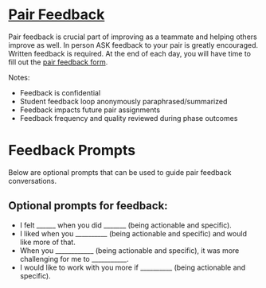 # [Pair Feedback](https://docs.google.com/forms/d/e/1FAIpQLSfL29-44c8sSuCsCTOXGucN6Pvq3Hy-odOA08eRzeqHwssgng/viewform)

Pair feedback is crucial part of improving as a teammate and helping others improve as well. In person ASK feedback to your pair is greatly encouraged. Written feedback is required. At the end of each day, you will have time to fill out the [pair feedback form](https://docs.google.com/forms/d/e/1FAIpQLSfL29-44c8sSuCsCTOXGucN6Pvq3Hy-odOA08eRzeqHwssgng/viewform).

Notes:
  - Feedback is confidential
  - Student feedback loop anonymously paraphrased/summarized
  - Feedback impacts future pair assignments
  - Feedback frequency and quality reviewed during phase outcomes

# Feedback Prompts

Below are optional prompts that can be used to guide pair feedback conversations.

## Optional prompts for feedback:
- I felt ______ when you did _______ (being actionable and specific).
- I liked when you __________ (being actionable and specific) and would like more of that.
- When you ____________ (being actionable and specific), it was more challenging for me to ___________.
- I would like to work with you more if __________ (being actionable and specific).
